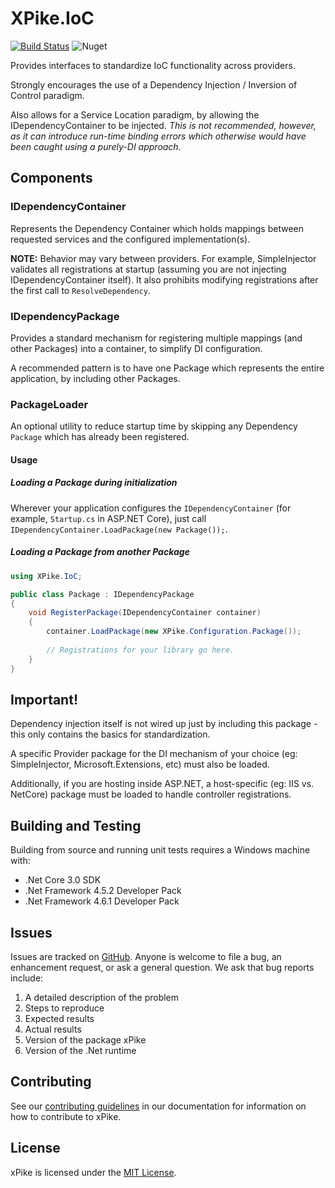 ﻿# XPike.IoC

[![Build Status](https://dev.azure.com/xpike/xpike/_apis/build/status/xpike-ioc?branchName=master)](https://dev.azure.com/xpike/xpike/_build/latest?definitionId=2&branchName=master)
![Nuget](https://img.shields.io/nuget/v/XPike.IoC)

Provides interfaces to standardize IoC functionality across providers.

Strongly encourages the use of a Dependency Injection / Inversion of Control paradigm.

Also allows for a Service Location paradigm, by allowing the IDependencyContainer to be injected.  *This is not recommended, however, as it can introduce run-time binding errors which otherwise would have been caught using a purely-DI approach.*

## Components

### IDependencyContainer

Represents the Dependency Container which holds mappings between requested services and the configured implementation(s).

**NOTE:** Behavior may vary between providers.  For example, SimpleInjector validates all registrations at startup (assuming you are not injecting IDependencyContainer itself).  It also prohibits modifying registrations after the first call to `ResolveDependency`.

### IDependencyPackage

Provides a standard mechanism for registering multiple mappings (and other Packages) into a container, to simplify DI configuration.

A recommended pattern is to have one Package which represents the entire application, by including other Packages.

### PackageLoader

An optional utility to reduce startup time by skipping any Dependency `Package` which has already been registered.

#### Usage

##### Loading a Package during initialization

Wherever your application configures the `IDependencyContainer` (for example, `Startup.cs` in ASP.NET Core), just call `IDependencyContainer.LoadPackage(new Package());`.

##### Loading a Package from another Package

```cs
using XPike.IoC;

public class Package : IDependencyPackage
{
    void RegisterPackage(IDependencyContainer container)
    {
        container.LoadPackage(new XPike.Configuration.Package());
            
        // Registrations for your library go here.
    }
}
```

## Important!

Dependency injection itself is not wired up just by including this package - this only contains the basics for standardization.

A specific Provider package for the DI mechanism of your choice (eg: SimpleInjector, Microsoft.Extensions, etc) must also be loaded.

Additionally, if you are hosting inside ASP.NET, a host-specific (eg: IIS vs. NetCore) package must be loaded to handle controller registrations.

## Building and Testing

Building from source and running unit tests requires a Windows machine with:

- .Net Core 3.0 SDK
- .Net Framework 4.5.2 Developer Pack
- .Net Framework 4.6.1 Developer Pack

## Issues

Issues are tracked on [GitHub](https://github.com/xpike/xpike-ioc/issues). Anyone is welcome to file a bug,
an enhancement request, or ask a general question. We ask that bug reports include:

1. A detailed description of the problem
2. Steps to reproduce
3. Expected results
4. Actual results
5. Version of the package xPike
6. Version of the .Net runtime

## Contributing

See our [contributing guidelines](https://xpike.github.io/articles/contributing.html)
in our documentation for information on how to contribute to xPike.

## License

xPike is licensed under the [MIT License](LICENSE).
